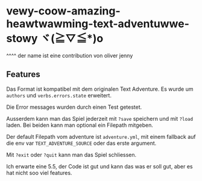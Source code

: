 # vewy-coow-amazing-heawtwawming-text-adventuwwe-stowy ヾ(≧▽≦*)o
^^^^ der name ist eine contribution von oliver jenny

## Features
Das Format ist kompatibel mit dem originalen Text Adventure. Es wurde um `authors` und `verbs.errors.state` erweitert.

Die Error messages wurden durch einen Test getestet.

Ausserdem kann man das Spiel jederzeit mit `?save` speichern und mit `?load` laden. Bei beiden kann man optional
ein Filepath mitgeben.

Der default Filepath vom adventure ist `adventure.yml`, mit einem fallback auf die env var `TEXT_ADVENTURE_SOURCE` oder das
erste argument.

Mit `?exit` oder `?quit` kann man das Spiel schliessen.


Ich erwarte eine 5.5, der Code ist gut und kann das was er soll gut, aber es hat nicht soo viel features.